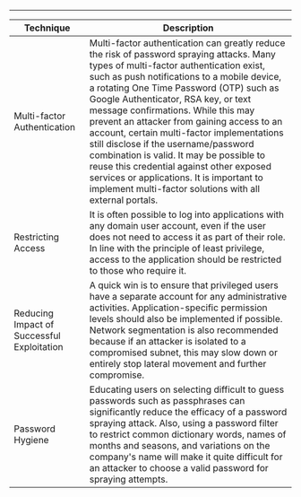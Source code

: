 -- -

| Technique                                  | Description                                                                                                                                                                                                                                                                                                                                                                                                                                                                                                                                                                                                                                        |
| ------------------------------------------ | -------------------------------------------------------------------------------------------------------------------------------------------------------------------------------------------------------------------------------------------------------------------------------------------------------------------------------------------------------------------------------------------------------------------------------------------------------------------------------------------------------------------------------------------------------------------------------------------------------------------------------------------------- |
| Multi-factor Authentication                | Multi-factor authentication can greatly reduce the risk of password spraying attacks. Many types of multi-factor authentication exist, such as push notifications to a mobile device, a rotating One Time Password (OTP) such as Google Authenticator, RSA key, or text message confirmations. While this may prevent an attacker from gaining access to an account, certain multi-factor implementations still disclose if the username/password combination is valid. It may be possible to reuse this credential against other exposed services or applications. It is important to implement multi-factor solutions with all external portals. |
| Restricting Access                         | It is often possible to log into applications with any domain user account, even if the user does not need to access it as part of their role. In line with the principle of least privilege, access to the application should be restricted to those who require it.                                                                                                                                                                                                                                                                                                                                                                              |
| Reducing Impact of Successful Exploitation | A quick win is to ensure that privileged users have a separate account for any administrative activities. Application-specific permission levels should also be implemented if possible. Network segmentation is also recommended because if an attacker is isolated to a compromised subnet, this may slow down or entirely stop lateral movement and further compromise.                                                                                                                                                                                                                                                                         |
| Password Hygiene                           | Educating users on selecting difficult to guess passwords such as passphrases can significantly reduce the efficacy of a password spraying attack. Also, using a password filter to restrict common dictionary words, names of months and seasons, and variations on the company's name will make it quite difficult for an attacker to choose a valid password for spraying attempts.                                                                                                                                                                                                                                                             |
